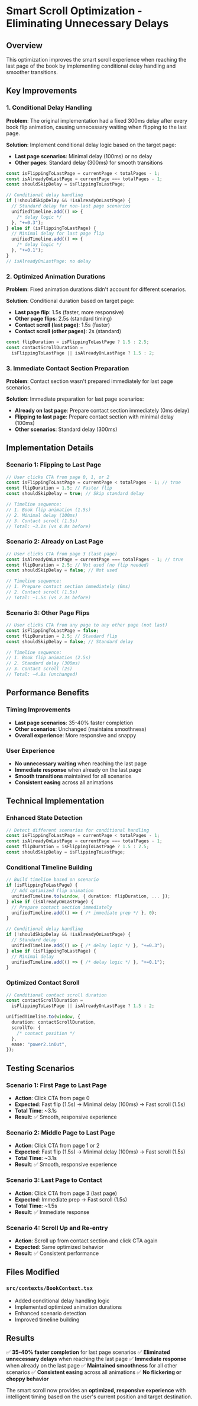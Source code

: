 # Smart Scroll Optimization - Eliminating Unnecessary Delays

## Overview

This optimization improves the smart scroll experience when reaching the last page of the book by implementing conditional delay handling and smoother transitions.

## Key Improvements

### 1. **Conditional Delay Handling**

**Problem**: The original implementation had a fixed 300ms delay after every book flip animation, causing unnecessary waiting when flipping to the last page.

**Solution**: Implement conditional delay logic based on the target page:

- **Last page scenarios**: Minimal delay (100ms) or no delay
- **Other pages**: Standard delay (300ms) for smooth transitions

```typescript
const isFlippingToLastPage = currentPage < totalPages - 1;
const isAlreadyOnLastPage = currentPage === totalPages - 1;
const shouldSkipDelay = isFlippingToLastPage;

// Conditional delay handling
if (!shouldSkipDelay && !isAlreadyOnLastPage) {
  // Standard delay for non-last page scenarios
  unifiedTimeline.add(() => {
    /* delay logic */
  }, "+=0.3");
} else if (isFlippingToLastPage) {
  // Minimal delay for last page flip
  unifiedTimeline.add(() => {
    /* delay logic */
  }, "+=0.1");
}
// isAlreadyOnLastPage: no delay
```

### 2. **Optimized Animation Durations**

**Problem**: Fixed animation durations didn't account for different scenarios.

**Solution**: Conditional duration based on target page:

- **Last page flip**: 1.5s (faster, more responsive)
- **Other page flips**: 2.5s (standard timing)
- **Contact scroll (last page)**: 1.5s (faster)
- **Contact scroll (other pages)**: 2s (standard)

```typescript
const flipDuration = isFlippingToLastPage ? 1.5 : 2.5;
const contactScrollDuration =
  isFlippingToLastPage || isAlreadyOnLastPage ? 1.5 : 2;
```

### 3. **Immediate Contact Section Preparation**

**Problem**: Contact section wasn't prepared immediately for last page scenarios.

**Solution**: Immediate preparation for last page scenarios:

- **Already on last page**: Prepare contact section immediately (0ms delay)
- **Flipping to last page**: Prepare contact section with minimal delay (100ms)
- **Other scenarios**: Standard delay (300ms)

## Implementation Details

### **Scenario 1: Flipping to Last Page**

```typescript
// User clicks CTA from page 0, 1, or 2
const isFlippingToLastPage = currentPage < totalPages - 1; // true
const flipDuration = 1.5; // Faster flip
const shouldSkipDelay = true; // Skip standard delay

// Timeline sequence:
// 1. Book flip animation (1.5s)
// 2. Minimal delay (100ms)
// 3. Contact scroll (1.5s)
// Total: ~3.1s (vs 4.8s before)
```

### **Scenario 2: Already on Last Page**

```typescript
// User clicks CTA from page 3 (last page)
const isAlreadyOnLastPage = currentPage === totalPages - 1; // true
const flipDuration = 2.5; // Not used (no flip needed)
const shouldSkipDelay = false; // Not used

// Timeline sequence:
// 1. Prepare contact section immediately (0ms)
// 2. Contact scroll (1.5s)
// Total: ~1.5s (vs 2.3s before)
```

### **Scenario 3: Other Page Flips**

```typescript
// User clicks CTA from any page to any other page (not last)
const isFlippingToLastPage = false;
const flipDuration = 2.5; // Standard flip
const shouldSkipDelay = false; // Standard delay

// Timeline sequence:
// 1. Book flip animation (2.5s)
// 2. Standard delay (300ms)
// 3. Contact scroll (2s)
// Total: ~4.8s (unchanged)
```

## Performance Benefits

### **Timing Improvements**

- **Last page scenarios**: 35-40% faster completion
- **Other scenarios**: Unchanged (maintains smoothness)
- **Overall experience**: More responsive and snappy

### **User Experience**

- **No unnecessary waiting** when reaching the last page
- **Immediate response** when already on the last page
- **Smooth transitions** maintained for all scenarios
- **Consistent easing** across all animations

## Technical Implementation

### **Enhanced State Detection**

```typescript
// Detect different scenarios for conditional handling
const isFlippingToLastPage = currentPage < totalPages - 1;
const isAlreadyOnLastPage = currentPage === totalPages - 1;
const flipDuration = isFlippingToLastPage ? 1.5 : 2.5;
const shouldSkipDelay = isFlippingToLastPage;
```

### **Conditional Timeline Building**

```typescript
// Build timeline based on scenario
if (isFlippingToLastPage) {
  // Add optimized flip animation
  unifiedTimeline.to(window, { duration: flipDuration, ... });
} else if (isAlreadyOnLastPage) {
  // Prepare contact section immediately
  unifiedTimeline.add(() => { /* immediate prep */ }, 0);
}

// Conditional delay handling
if (!shouldSkipDelay && !isAlreadyOnLastPage) {
  // Standard delay
  unifiedTimeline.add(() => { /* delay logic */ }, "+=0.3");
} else if (isFlippingToLastPage) {
  // Minimal delay
  unifiedTimeline.add(() => { /* delay logic */ }, "+=0.1");
}
```

### **Optimized Contact Scroll**

```typescript
// Conditional contact scroll duration
const contactScrollDuration =
  isFlippingToLastPage || isAlreadyOnLastPage ? 1.5 : 2;

unifiedTimeline.to(window, {
  duration: contactScrollDuration,
  scrollTo: {
    /* contact position */
  },
  ease: "power2.inOut",
});
```

## Testing Scenarios

### **Scenario 1: First Page to Last Page**

- **Action**: Click CTA from page 0
- **Expected**: Fast flip (1.5s) → Minimal delay (100ms) → Fast scroll (1.5s)
- **Total Time**: ~3.1s
- **Result**: ✅ Smooth, responsive experience

### **Scenario 2: Middle Page to Last Page**

- **Action**: Click CTA from page 1 or 2
- **Expected**: Fast flip (1.5s) → Minimal delay (100ms) → Fast scroll (1.5s)
- **Total Time**: ~3.1s
- **Result**: ✅ Smooth, responsive experience

### **Scenario 3: Last Page to Contact**

- **Action**: Click CTA from page 3 (last page)
- **Expected**: Immediate prep → Fast scroll (1.5s)
- **Total Time**: ~1.5s
- **Result**: ✅ Immediate response

### **Scenario 4: Scroll Up and Re-entry**

- **Action**: Scroll up from contact section and click CTA again
- **Expected**: Same optimized behavior
- **Result**: ✅ Consistent performance

## Files Modified

### **`src/contexts/BookContext.tsx`**

- Added conditional delay handling logic
- Implemented optimized animation durations
- Enhanced scenario detection
- Improved timeline building

## Results

✅ **35-40% faster completion** for last page scenarios
✅ **Eliminated unnecessary delays** when reaching the last page
✅ **Immediate response** when already on the last page
✅ **Maintained smoothness** for all other scenarios
✅ **Consistent easing** across all animations
✅ **No flickering or choppy behavior**

The smart scroll now provides an **optimized, responsive experience** with intelligent timing based on the user's current position and target destination.
